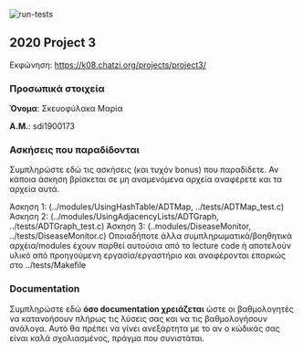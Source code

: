 ![run-tests](../../workflows/run-tests/badge.svg)

## 2020 Project 3

Εκφώνηση: https://k08.chatzi.org/projects/project3/


### Προσωπικά στοιχεία

__Όνομα__: Σκευοφύλακα Μαρία

__Α.Μ.__: sdi1900173

### Ασκήσεις που παραδίδονται

Συμπληρώστε εδώ τις ασκήσεις (και τυχόν bonus) που παραδίδετε. Αν κάποια άσκηση
βρίσκεται σε μη αναμενόμενα αρχεία αναφέρετε και τα αρχεία αυτά.

Άσκηση 1: (../modules/UsingHashTable/ADTMap, ../tests/ADTMap_test.c)
Άσκηση 2: (../modules/UsingAdjacencyLists/ADTGraph, ../tests/ADTGraph_test.c)
Άσκηση 3: (..modules/DiseaseMonitor, ../tests/DiseaseMonitor.c)
Οποιαδήποτε άλλα συμπληρωματικά/βοηθητικά αρχέια/modules έχουν παρθεί αυτούσια από το lecture code ή αποτελούν υλικό από προηγούμενη εργασία/εργαστήριο και αναφέρονται επαρκώς στο ../tests/Makefile

### Documentation

Συμπληρώστε εδώ __όσο documentation χρειάζεται__ ώστε οι βαθμολογητές να
κατανοήσουν πλήρως τις λύσεις σας και να τις βαθμολογήσουν ανάλογα. Αυτό θα
πρέπει να γίνει ανεξάρτητα με το αν ο κώδικάς σας είναι καλά σχολιασμένος,
πράγμα που συνιστάται.
